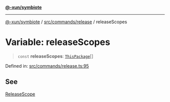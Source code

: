 [**@-xun/symbiote**](../../../../README.md)

***

[@-xun/symbiote](../../../../README.md) / [src/commands/release](../README.md) / releaseScopes

# Variable: releaseScopes

> `const` **releaseScopes**: [`ThisPackage`](../../../configure/enumerations/ThisPackageGlobalScope.md#thispackage)[]

Defined in: [src/commands/release.ts:95](https://github.com/Xunnamius/symbiote/blob/ea9edf73ee9a095bf3bea5793333d39906fa49d1/src/commands/release.ts#L95)

## See

[ReleaseScope](../../../configure/enumerations/ThisPackageGlobalScope.md)
